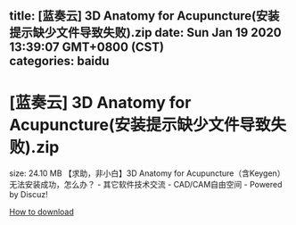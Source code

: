 
title: [蓝奏云]   3D Anatomy for Acupuncture(安装提示缺少文件导致失败).zip
date: Sun Jan 19 2020 13:39:07 GMT+0800 (CST)    
categories: baidu
---

# [蓝奏云]   3D Anatomy for Acupuncture(安装提示缺少文件导致失败).zip
size: 24.10 MB
 【求助，非小白】3D Anatomy for Acupuncture（含Keygen）无法安装成功，怎么办？ - 其它软件技术交流 - CAD/CAM自由空间 - Powered by Discuz!
 

[How to download](https://bpcam.bemobtrk.com/go/2ceec3aa-1ca2-46d6-b9ff-aaa5c184517c?jno=2731)